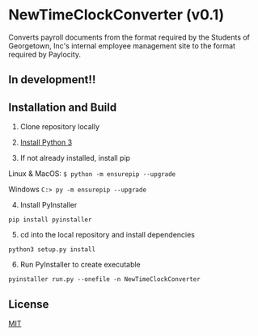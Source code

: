 # NewTimeClockConverter (v0.1)

Converts payroll documents from the format required by the Students of Georgetown, Inc's internal employee management site to the format required by Paylocity.

## In development!!

## Installation and Build

1. Clone repository locally

2. [Install Python 3](https://www.python.org/downloads/)

3. If not already installed, install pip

Linux & MacOS: ```$ python -m ensurepip --upgrade```

Windows ```C:> py -m ensurepip --upgrade```

4. Install PyInstaller

```pip install pyinstaller```

5. cd into the local repository and install dependencies

```python3 setup.py install```

6. Run PyInstaller to create executable

```pyinstaller run.py --onefile -n NewTimeClockConverter ```



## License
[MIT](https://choosealicense.com/licenses/mit/)
